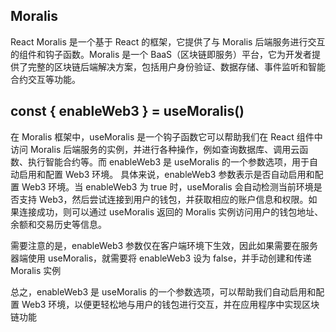 ## Moralis
React Moralis 是一个基于 React 的框架，它提供了与 Moralis 后端服务进行交互的组件和钩子函数。Moralis 是一个 BaaS（区块链即服务）平台，它为开发者提供了完整的区块链后端解决方案，包括用户身份验证、数据存储、事件监听和智能合约交互等功能。

## const { enableWeb3 } = useMoralis()
在 Moralis 框架中，useMoralis 是一个钩子函数它可以帮助我们在 React 组件中访问 Moralis 后端服务的实例，并进行各种操作，例如查询数据库、调用云函数、执行智能合约等。而 enableWeb3 是 useMoralis 的一个参数选项，用于自动启用和配置 Web3 环境。
具体来说，enableWeb3 参数表示是否自动启用和配置 Web3 环境。当 enableWeb3 为 true 时，useMoralis 会自动检测当前环境是否支持 Web3，然后尝试连接到用户的钱包，并获取相应的账户信息和权限。如果连接成功，则可以通过 useMoralis 返回的 Moralis 实例访问用户的钱包地址、余额和交易历史等信息。

需要注意的是，enableWeb3 参数仅在客户端环境下生效，因此如果需要在服务器端使用 useMoralis，就需要将 enableWeb3 设为 false，并手动创建和传递 Moralis 实例

总之，enableWeb3 是 useMoralis 的一个参数选项，可以帮助我们自动启用和配置 Web3 环境，以便更轻松地与用户的钱包进行交互，并在应用程序中实现区块链功能


